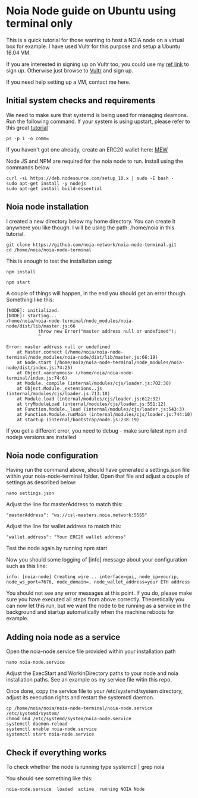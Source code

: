 Noia Node guide on Ubuntu using terminal only
==================

This is a quick tutorial for those wanting to host a NOIA node on a virtual box for example. I have used Vultr for this purpose and setup a Ubuntu 16.04 VM.

If you are interested in signing up on Vultr too, you could use my [ref link](https://www.vultr.com/?ref=7436414) to sign up. Otherwise just browse to [Vultr](https://www.vultr.com) and sign up.

If you need help setting up a VM, contact me here.

Initial system checks and requirements
-------------
We need to make sure that systemd is being used for managing deamons. Run the following command. If your system is using upstart, please refer to this great [tutorial]( https://www.digitalocean.com/community/tutorials/the-upstart-event-system-what-it-is-and-how-to-use-it)

    ps -p 1 -o comm=

If you haven't got one already, create an ERC20 wallet here: [MEW](https://www.myetherwallet.com/)

Node JS and NPM are required for the noia node to run. Install using the commands below

    curl -sL https://deb.nodesource.com/setup_10.x | sudo -E bash -
    sudo apt-get install -y nodejs
    sudo apt-get install build-essential

Noia node installation
------------
I created a new directory below my home directory. You can create it anywhere you like though. I will be using the path: /home/noia in this tutorial.

    git clone https://github.com/noia-network/noia-node-terminal.git
    cd /home/noia/noia-node-terminal

This is enough to test the installation using:

    npm install
    
    npm start

A couple of things will happen, in the end you should get an error though. Something like this:

    [NODE]: initialized.
    [NODE]: starting...
    /home/noia/noia-node-terminal/node_modules/noia-node/dist/lib/master.js:66
                throw new Error("master address null or undefined");
                ^

    Error: master address null or undefined
        at Master.connect (/home/noia/noia-node-terminal/node_modules/noia-node/dist/lib/master.js:66:19)
        at Node.start (/home/noia/noia-node-terminal/node_modules/noia-node/dist/index.js:74:25)
        at Object.<anonymous> (/home/noia/noia-node-terminal/index.js:74:6)
        at Module._compile (internal/modules/cjs/loader.js:702:30)
        at Object.Module._extensions..js (internal/modules/cjs/loader.js:713:10)
        at Module.load (internal/modules/cjs/loader.js:612:32)
        at tryModuleLoad (internal/modules/cjs/loader.js:551:12)
        at Function.Module._load (internal/modules/cjs/loader.js:543:3)
        at Function.Module.runMain (internal/modules/cjs/loader.js:744:10)
        at startup (internal/bootstrap/node.js:238:19)

If you get a different error, you need to debug - make sure latest npm and nodejs versions are installed

Noia node configuration
-------------

Having run the command above, should have generated a settings.json file within your noia-node-terminal folder. Open that file and adjust a couple of settings as described below:

    nano settings.json

Adjust the line for masterAddress to match this:

    "masterAddress": "ws://csl-masters.noia.network:5565"

Adjust the line for wallet.address to match this:

    "wallet.address": "Your ERC20 wallet address"

Test the node again by running
    npm start

Now you should some logging of [info] message about your configuration such as this line:

    info: [noia-node] Creating wire... interface=gui, node_ip=yourip, node_ws_port=7676, node_domain=, node_wallet_address=your ETH address

You should not see any error messages at this point. If you do, please make sure you have executed all steps from above correctly. Theoretically you can now let this run, but we want the node to be running as a service in the background and startup automatically when the machine reboots for example.

Adding noia node as a service
-------------
Open the noia-node.service file provided within your installation path

    nano noia-node.service

Adjust the ExecStart and WorkinDirectory paths to your node and noia installation paths. See an example os my service file witin this repo.

Once done, copy the service file to your /etc/systemd/system directory, adjust its execution rights and restart the systemctl daemon.

    cp /home/noia/noia/noia-node-terminal/noia-node.service /etc/systemd/system/
    chmod 664 /etc/systemd/system/noia-node.service
    systemctl daemon-reload
    systemctl enable noia-node.service
    systemctl start noia-node.service

Check if everything works
------------

To check whether the node is running type
    systemctl | grep noia

You should see something like this:

    noia-node.service  loaded  active  running NOIA Node
